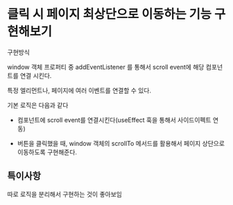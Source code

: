# 클릭 시 페이지 최상단으로 이동하는 기능 구현해보기

구현방식

window 객체 프로퍼티 중 addEventListener 를 통해서 scroll event에 해당 컴포넌트를 연결 시킨다.

특정 엘리먼트나, 페이지에 여러 이벤트를 연결할 수 있다.

기본 로직은 다음과 같다

- 컴포넌트에 scroll event를 연결시킨다(useEffect 훅을 통해서 사이드이펙트 연동)

- 버튼을 클릭했을 때, window 객체의 scrollTo 메서드를 활용해서 페이지 상단으로 이동하도록 구현해준다.

## 특이사항

따로 로직을 분리해서 구현하는 것이 좋아보임
